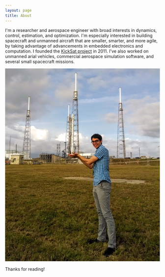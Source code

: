 ```yaml
---
layout: page
title: About
---
```


I'm a researcher and aerospace engineer with broad interests in dynamics, control, estimation, and optimization. I'm especially interested in building spacecraft and unmanned aircraft that are smaller, smarter, and more agile, by taking advantage of advancements in embedded electronics and computation. I founded the [KickSat project](http://kicksat.io) in 2011. I've also worked on unmanned arial vehicles, commercial aerospace simulation software, and several small spacecraft missions.

![Zac](/img/Zac_Falcon9.jpg)

Thanks for reading!
